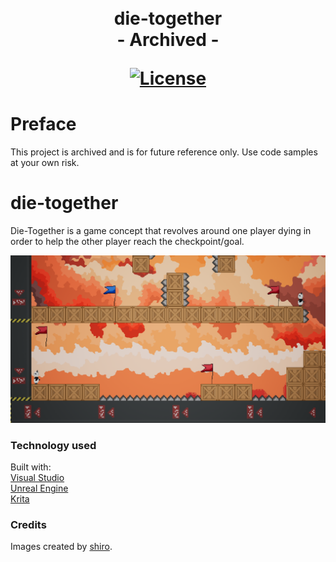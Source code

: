 <h1 align="center">
  <br>
  die-together
  <br>
  - Archived -

  [![License](https://img.shields.io/badge/license-MIT-blue.svg)](https://opensource.org/licenses/MIT)
</h1>

# Preface

This project is archived and is for future reference only. Use code samples at your own risk.

# die-together

Die-Together is a game concept that revolves around one player dying in order to help the other player reach the checkpoint/goal.

![Game Image](https://github.com/AndreasRoither/die-together/blob/master/Preview.png)

### Technology used
Built with:  
[Visual Studio](https://visualstudio.microsoft.com)  
[Unreal Engine](https://www.unrealengine.com)  
[Krita](https://krita.org/en/)  

### Credits
Images created by [shiro](https://github.com/shiro).
